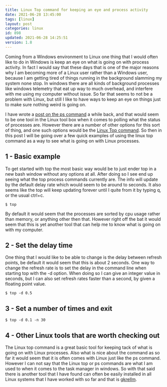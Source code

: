 ```yaml
---
title: Linux Top command for keeping an eye and process activity
date: 2021-06-28 13:45:00
tags: [linux]
layout: post
categories: linux
id: 898
updated: 2021-06-28 14:25:51
version: 1.8
---
```


Coming from a Windows environment to Linux one thing that I would often like to do in Windows is keep an eye on what is going on with process activity. In fact I would say that these days that is one of the major reasons why I am becoming more of a Linux user rather than a Windows user, because I am getting tired of things running in the background slamming my system none stop. In windows there are all kinds of background processes like windows telemetry that eat up way to much overhead, and interfere with me using my computer without issue. So far that seems to not be a problem with Linux, but still I like to have ways to keep an eye on things just to make sure nothing weird is going on.

I have wrote a [post on the ps command](/2019/08/16/linux-ps/) a while back, and that would seem to be one tool in the Linux tool box when it comes to polling what the status of processes are. However there are a number of other options for this sort of thing, and one such options would be the [Linux Top command](https://man7.org/linux/man-pages/man1/top.1.html). So then in this post I will be going over a few quick examples of using the linux top command as a way to see what is going on with Linux processes.

<!-- more -->

## 1 - Basic example

To get started with top the most basic way would be to just ender top in a new bash window without any options at all. After doing so I see end up seeing what the top process commands currently are. The info will update by the default delay rate which would seem to be around to seconds. It also seems like the top will keep updating forever until I quite from it by typing q, or the usual ctrl+c.

```
$ top
```

By default it would seem that the processes are sorted by cpu usage rather than memory, or anything other then that. However right off the bat it would seem that this is yet another tool that can help me to know what is going on with my computer.

## 2 - Set the delay time

One thing that I would like to be able to change is the delay between refresh points, be default it would seem that this is about 2 seconds. One way to change the refresh rate is to set the delay in the command line when starting top with the -d option. When doing so I can give an integer value in seconds, but I can also set refresh rates faster than a second, by given a floating point value.

```
$ top -d 0.5
```

## 3 - Set a number of times and exit

```
$ top -d 0.1 -n 30
```

## 4 - Other Linux tools that are worth checking out

The Linux top command is a great basic tool for keeping tack of what is going on with Linux processes. Also what is nice about the command as so far it would seem that it is often comes with Linux just like the ps command. However I can not say that the Linux top or ps commands are what I am used to when it comes to the task manager in windows. So with that said there is another tool that I have found can often be easily installed in all Linux systems that I have worked with so far and that is [gkrellm](http://gkrellm.srcbox.net/).

